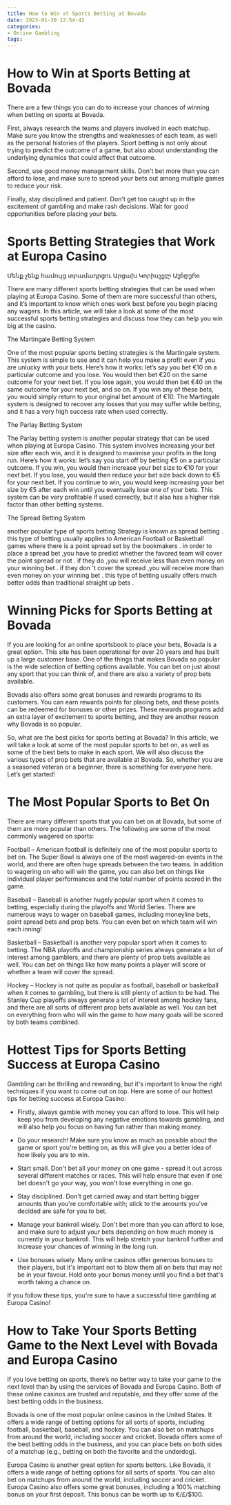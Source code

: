 ```yaml
---
title: How to Win at Sports Betting at Bovada
date: 2023-01-30 12:54:43
categories:
- Online Gambling
tags:
---
```



#  How to Win at Sports Betting at Bovada

There are a few things you can do to increase your chances of winning when betting on sports at Bovada.

First, always research the teams and players involved in each matchup. Make sure you know the strengths and weaknesses of each team, as well as the personal histories of the players. Sport betting is not only about trying to predict the outcome of a game, but also about understanding the underlying dynamics that could affect that outcome.

Second, use good money management skills. Don't bet more than you can afford to lose, and make sure to spread your bets out among multiple games to reduce your risk.

Finally, stay disciplined and patient. Don't get too caught up in the excitement of gambling and make rash decisions. Wait for good opportunities before placing your bets.

#  Sports Betting Strategies that Work at Europa Casino

Մենք չենք համույց տրամադրցու Արցախ
 Կորիսველ Աუნდური

There are many different sports betting strategies that can be used when playing at Europa Casino. Some of them are more successful than others, and it’s important to know which ones work best before you begin placing any wagers. In this article, we will take a look at some of the most successful sports betting strategies and discuss how they can help you win big at the casino.

The Martingale Betting System

One of the most popular sports betting strategies is the Martingale system. This system is simple to use and it can help you make a profit even if you are unlucky with your bets. Here’s how it works: let’s say you bet €10 on a particular outcome and you lose. You would then bet €20 on the same outcome for your next bet. If you lose again, you would then bet €40 on the same outcome for your next bet, and so on. If you win any of these bets, you would simply return to your original bet amount of €10. The Martingale system is designed to recover any losses that you may suffer while betting, and it has a very high success rate when used correctly.

The Parlay Betting System

The Parlay betting system is another popular strategy that can be used when playing at Europa Casino. This system involves increasing your bet size after each win, and it is designed to maximise your profits in the long run. Here’s how it works: let’s say you start off by betting €5 on a particular outcome. If you win, you would then increase your bet size to €10 for your next bet. If you lose, you would then reduce your bet size back down to €5 for your next bet. If you continue to win, you would keep increasing your bet size by €5 after each win until you eventually lose one of your bets. This system can be very profitable if used correctly, but it also has a higher risk factor than other betting systems.

The Spread Betting System

another popular type of sports betting Strategy is known as spread betting . this type of betting usually applies to American Football or Basketball games where there is a point spread set by the bookmakers . in order to place a spread bet ,you have to predict whether the favored team will cover the point spread or not . if they do ,you will receive less than even money on your winning bet . if they don 't cover the spread ,you will receive more than even money on your winning bet . this type of betting usually offers much better odds than traditional straight up bets .

#  Winning Picks for Sports Betting at Bovada

If you are looking for an online sportsbook to place your bets, Bovada is a great option. This site has been operational for over 20 years and has built up a large customer base. One of the things that makes Bovada so popular is the wide selection of betting options available. You can bet on just about any sport that you can think of, and there are also a variety of prop bets available.

Bovada also offers some great bonuses and rewards programs to its customers. You can earn rewards points for placing bets, and these points can be redeemed for bonuses or other prizes. These rewards programs add an extra layer of excitement to sports betting, and they are another reason why Bovada is so popular.

So, what are the best picks for sports betting at Bovada? In this article, we will take a look at some of the most popular sports to bet on, as well as some of the best bets to make in each sport. We will also discuss the various types of prop bets that are available at Bovada. So, whether you are a seasoned veteran or a beginner, there is something for everyone here. Let’s get started!

# The Most Popular Sports to Bet On

There are many different sports that you can bet on at Bovada, but some of them are more popular than others. The following are some of the most commonly wagered on sports:

 Football – American football is definitely one of the most popular sports to bet on. The Super Bowl is always one of the most wagered-on events in the world, and there are often huge spreads between the two teams. In addition to wagering on who will win the game, you can also bet on things like individual player performances and the total number of points scored in the game.

Baseball – Baseball is another hugely popular sport when it comes to betting, especially during the playoffs and World Series. There are numerous ways to wager on baseball games, including moneyline bets, point spread bets and prop bets. You can even bet on which team will win each inning!

Basketball – Basketball is another very popular sport when it comes to betting. The NBA playoffs and championship series always generate a lot of interest among gamblers, and there are plenty of prop bets available as well. You can bet on things like how many points a player will score or whether a team will cover the spread.

Hockey – Hockey is not quite as popular as football, baseball or basketball when it comes to gambling, but there is still plenty of action to be had. The Stanley Cup playoffs always generate a lot of interest among hockey fans, and there are all sorts of different prop bets available as well. You can bet on everything from who will win the game to how many goals will be scored by both teams combined.

#  Hottest Tips for Sports Betting Success at Europa Casino

Gambling can be thrilling and rewarding, but it's important to know the right techniques if you want to come out on top. Here are some of our hottest tips for betting success at Europa Casino:

* Firstly, always gamble with money you can afford to lose. This will help keep you from developing any negative emotions towards gambling, and will also help you focus on having fun rather than making money.

* Do your research! Make sure you know as much as possible about the game or sport you're betting on, as this will give you a better idea of how likely you are to win.

* Start small. Don't bet all your money on one game - spread it out across several different matches or races. This will help ensure that even if one bet doesn't go your way, you won't lose everything in one go.

* Stay disciplined. Don't get carried away and start betting bigger amounts than you're comfortable with; stick to the amounts you've decided are safe for you to bet.

* Manage your bankroll wisely. Don't bet more than you can afford to lose, and make sure to adjust your bets depending on how much money is currently in your bankroll. This will help stretch your bankroll further and increase your chances of winning in the long run.

* Use bonuses wisely. Many online casinos offer generous bonuses to their players, but it's important not to blow them all on bets that may not be in your favour. Hold onto your bonus money until you find a bet that's worth taking a chance on.

If you follow these tips, you're sure to have a successful time gambling at Europa Casino!

#  How to Take Your Sports Betting Game to the Next Level with Bovada and Europa Casino

If you love betting on sports, there’s no better way to take your game to the next level than by using the services of Bovada and Europa Casino. Both of these online casinos are trusted and reputable, and they offer some of the best betting odds in the business.

Bovada is one of the most popular online casinos in the United States. It offers a wide range of betting options for all sorts of sports, including football, basketball, baseball, and hockey. You can also bet on matchups from around the world, including soccer and cricket. Bovada offers some of the best betting odds in the business, and you can place bets on both sides of a matchup (e.g., betting on both the favorite and the underdog).

Europa Casino is another great option for sports bettors. Like Bovada, it offers a wide range of betting options for all sorts of sports. You can also bet on matchups from around the world, including soccer and cricket. Europa Casino also offers some great bonuses, including a 100% matching bonus on your first deposit. This bonus can be worth up to €/£/$100.